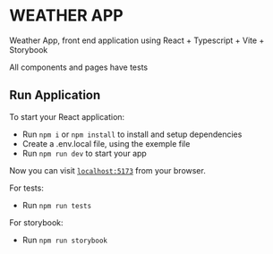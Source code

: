 # WEATHER APP

Weather App, front end application using React + Typescript + Vite + Storybook

All components and pages have tests

## Run Application

To start your React application:

  * Run `npm i` or `npm install` to install and setup dependencies
  * Create a .env.local file, using the exemple file
  * Run `npm run dev` to start your app

Now you can visit [`localhost:5173`](http://localhost:5173) from your browser.

For tests:

  * Run `npm run tests` 

For storybook:

  * Run `npm run storybook`